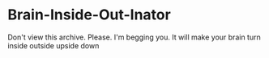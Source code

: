 # Brain-Inside-Out-Inator
Don't view this archive. Please. I'm begging you. It will make your brain turn inside outside upside down
